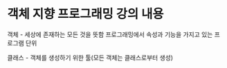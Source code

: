 # 객체 지향 프로그래밍 강의 내용

객체 - 세상에 존재하는 모든 것을 뜻함 
프로그래밍에서 속성과 기능을 가지고 있는 프로그램 단위 

클래스 - 객체를 생성하기 위한 툴(모든 객체는 클래스로부터 생성)

